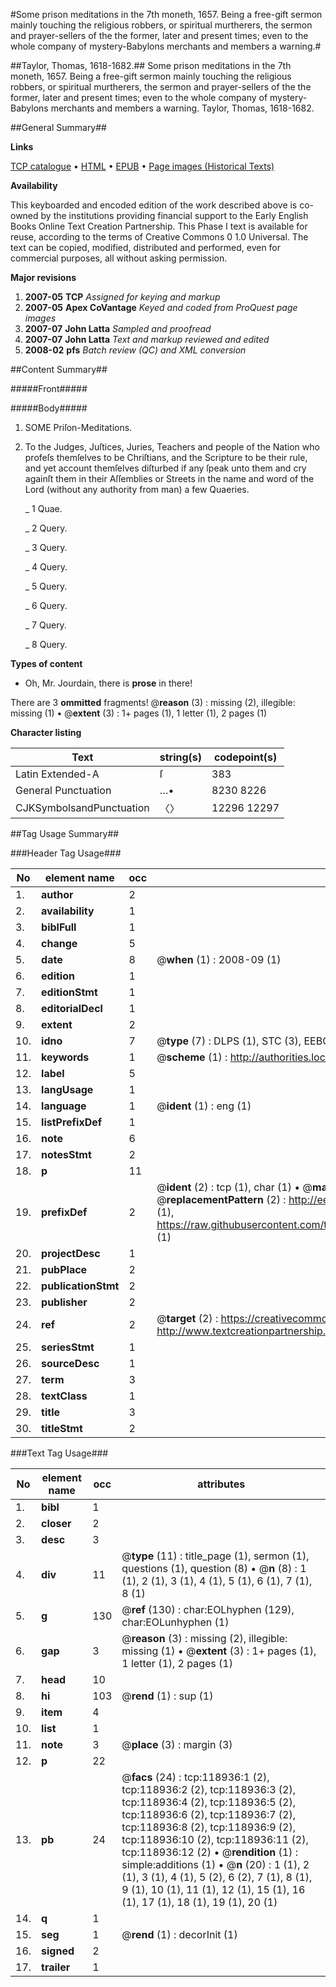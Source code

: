 #Some prison meditations in the 7th moneth, 1657. Being a free-gift sermon mainly touching the religious robbers, or spiritual murtherers, the sermon and prayer-sellers of the the former, later and present times; even to the whole company of mystery-Babylons merchants and members a warning.#

##Taylor, Thomas, 1618-1682.##
Some prison meditations in the 7th moneth, 1657. Being a free-gift sermon mainly touching the religious robbers, or spiritual murtherers, the sermon and prayer-sellers of the the former, later and present times; even to the whole company of mystery-Babylons merchants and members a warning.
Taylor, Thomas, 1618-1682.

##General Summary##

**Links**

[TCP catalogue](http://www.ota.ox.ac.uk/tcp/)  • 
[HTML](http://tei.it.ox.ac.uk/tcp/Texts-HTML/free/A95/A95605.html)  • 
[EPUB](http://tei.it.ox.ac.uk/tcp/Texts-EPUB/free/A95/A95605.epub) • 
[Page images (Historical Texts)](https://data.historicaltexts.jisc.ac.uk/view?pubId=eebo-99866658e&pageId=eebo-99866658e-118936-1)

**Availability**

This keyboarded and encoded edition of the
	       work described above is co-owned by the institutions
	       providing financial support to the Early English Books
	       Online Text Creation Partnership. This Phase I text is
	       available for reuse, according to the terms of Creative
	       Commons 0 1.0 Universal. The text can be copied,
	       modified, distributed and performed, even for
	       commercial purposes, all without asking permission.

**Major revisions**

1. __2007-05__ __TCP__ *Assigned for keying and markup*
1. __2007-05__ __Apex CoVantage__ *Keyed and coded from ProQuest page images*
1. __2007-07__ __John Latta__ *Sampled and proofread*
1. __2007-07__ __John Latta__ *Text and markup reviewed and edited*
1. __2008-02__ __pfs__ *Batch review (QC) and XML conversion*

##Content Summary##

#####Front#####

#####Body#####

1. SOME Priſon-Meditations.

1. To the Judges, Juſtices, Juries, Teachers and people of the Nation who profeſs themſelves to be Chriſtians, and the Scripture to be their rule, and yet account themſelves diſturbed if any ſpeak unto them and cry againſt them in their Aſſemblies or Streets in the name and word of the Lord (without any authority from man) a few Quaeries.

    _ 1 Quae.

    _ 2 Query.

    _ 3 Query.

    _ 4 Query.

    _ 5 Query.

    _ 6 Query.

    _ 7 Query.

    _ 8 Query.

**Types of content**

  * Oh, Mr. Jourdain, there is **prose** in there!

There are 3 **ommitted** fragments! 
 @__reason__ (3) : missing (2), illegible: missing (1)  •  @__extent__ (3) : 1+ pages (1), 1 letter (1), 2 pages (1)

**Character listing**


|Text|string(s)|codepoint(s)|
|---|---|---|
|Latin Extended-A|ſ|383|
|General Punctuation|…•|8230 8226|
|CJKSymbolsandPunctuation|〈〉|12296 12297|

##Tag Usage Summary##

###Header Tag Usage###

|No|element name|occ|attributes|
|---|---|---|---|
|1.|__author__|2||
|2.|__availability__|1||
|3.|__biblFull__|1||
|4.|__change__|5||
|5.|__date__|8| @__when__ (1) : 2008-09 (1)|
|6.|__edition__|1||
|7.|__editionStmt__|1||
|8.|__editorialDecl__|1||
|9.|__extent__|2||
|10.|__idno__|7| @__type__ (7) : DLPS (1), STC (3), EEBO-CITATION (1), PROQUEST (1), VID (1)|
|11.|__keywords__|1| @__scheme__ (1) : http://authorities.loc.gov/ (1)|
|12.|__label__|5||
|13.|__langUsage__|1||
|14.|__language__|1| @__ident__ (1) : eng (1)|
|15.|__listPrefixDef__|1||
|16.|__note__|6||
|17.|__notesStmt__|2||
|18.|__p__|11||
|19.|__prefixDef__|2| @__ident__ (2) : tcp (1), char (1)  •  @__matchPattern__ (2) : ([0-9\-]+):([0-9IVX]+) (1), (.+) (1)  •  @__replacementPattern__ (2) : http://eebo.chadwyck.com/downloadtiff?vid=$1&page=$2 (1), https://raw.githubusercontent.com/textcreationpartnership/Texts/master/tcpchars.xml#$1 (1)|
|20.|__projectDesc__|1||
|21.|__pubPlace__|2||
|22.|__publicationStmt__|2||
|23.|__publisher__|2||
|24.|__ref__|2| @__target__ (2) : https://creativecommons.org/publicdomain/zero/1.0/ (1), http://www.textcreationpartnership.org/docs/. (1)|
|25.|__seriesStmt__|1||
|26.|__sourceDesc__|1||
|27.|__term__|3||
|28.|__textClass__|1||
|29.|__title__|3||
|30.|__titleStmt__|2||


###Text Tag Usage###

|No|element name|occ|attributes|
|---|---|---|---|
|1.|__bibl__|1||
|2.|__closer__|2||
|3.|__desc__|3||
|4.|__div__|11| @__type__ (11) : title_page (1), sermon (1), questions (1), question (8)  •  @__n__ (8) : 1 (1), 2 (1), 3 (1), 4 (1), 5 (1), 6 (1), 7 (1), 8 (1)|
|5.|__g__|130| @__ref__ (130) : char:EOLhyphen (129), char:EOLunhyphen (1)|
|6.|__gap__|3| @__reason__ (3) : missing (2), illegible: missing (1)  •  @__extent__ (3) : 1+ pages (1), 1 letter (1), 2 pages (1)|
|7.|__head__|10||
|8.|__hi__|103| @__rend__ (1) : sup (1)|
|9.|__item__|4||
|10.|__list__|1||
|11.|__note__|3| @__place__ (3) : margin (3)|
|12.|__p__|22||
|13.|__pb__|24| @__facs__ (24) : tcp:118936:1 (2), tcp:118936:2 (2), tcp:118936:3 (2), tcp:118936:4 (2), tcp:118936:5 (2), tcp:118936:6 (2), tcp:118936:7 (2), tcp:118936:8 (2), tcp:118936:9 (2), tcp:118936:10 (2), tcp:118936:11 (2), tcp:118936:12 (2)  •  @__rendition__ (1) : simple:additions (1)  •  @__n__ (20) : 1 (1), 2 (1), 3 (1), 4 (1), 5 (2), 6 (2), 7 (1), 8 (1), 9 (1), 10 (1), 11 (1), 12 (1), 15 (1), 16 (1), 17 (1), 18 (1), 19 (1), 20 (1)|
|14.|__q__|1||
|15.|__seg__|1| @__rend__ (1) : decorInit (1)|
|16.|__signed__|2||
|17.|__trailer__|1||
